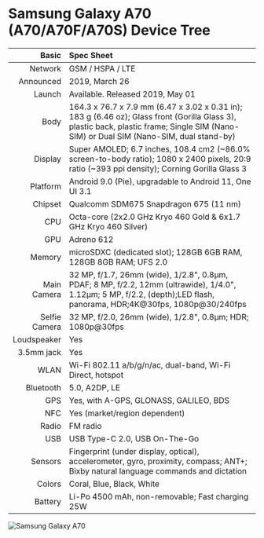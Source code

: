 # Samsung Galaxy A70 (A70/A70F/A70S) Device Tree

Basic         |Spec Sheet
-------------:|:-------------------------------------------------------------------------------------------------------------------------------------------------------
Network	      | GSM / HSPA / LTE
Announced     |2019, March 26
Launch	      |Available. Released 2019, May 01
Body	      |164.3 x 76.7 x 7.9 mm (6.47 x 3.02 x 0.31 in); 183 g (6.46 oz); Glass front (Gorilla Glass 3), plastic back, plastic frame; Single SIM (Nano-SIM) or Dual SIM (Nano-SIM, dual stand-by)
Display	      |Super AMOLED; 6.7 inches, 108.4 cm2 (~86.0% screen-to-body ratio); 1080 x 2400 pixels, 20:9 ratio (~393 ppi density); Corning Gorilla Glass 3
Platform      |Android 9.0 (Pie), upgradable to Android 11, One UI 3.1
Chipset	      |Qualcomm SDM675 Snapdragon 675 (11 nm)
CPU	      |Octa-core (2x2.0 GHz Kryo 460 Gold & 6x1.7 GHz Kryo 460 Silver)
GPU	      |Adreno 612
Memory	      |microSDXC (dedicated slot); 128GB 6GB RAM, 128GB 8GB RAM; UFS 2.0
Main Camera   |32 MP, f/1.7, 26mm (wide), 1/2.8", 0.8µm, PDAF; 8 MP, f/2.2, 12mm (ultrawide), 1/4.0", 1.12µm; 5 MP, f/2.2, (depth);LED flash, panorama, HDR;4K@30fps, 1080p@30/240fps
Selfie Camera |32 MP, f/2.0, 26mm (wide), 1/2.8", 0.8µm; HDR; 1080p@30fps
Loudspeaker   |Yes
3.5mm jack    |Yes
WLAN	      |Wi-Fi 802.11 a/b/g/n/ac, dual-band, Wi-Fi Direct, hotspot
Bluetooth     |5.0, A2DP, LE
GPS	      |Yes, with A-GPS, GLONASS, GALILEO, BDS
NFC           |Yes (market/region dependent)
Radio	      |FM radio
USB	      |USB Type-C 2.0, USB On-The-Go
Sensors	      |Fingerprint (under display, optical), accelerometer, gyro, proximity, compass; ANT+; Bixby natural language commands and dictation
Colors 	      |Coral, Blue, Black, White
Battery       |Li-Po 4500 mAh, non-removable; Fast charging 25W

![Samsung Galaxy A70](https://fdn2.gsmarena.com/vv/pics/samsung/samsung-galaxy-a70-1.jpg "Samsung Galaxy A70")
